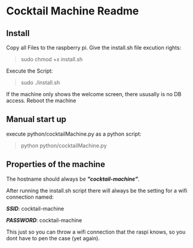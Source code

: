 # Cocktail Machine Readme
## Install
Copy all Files to the raspberry pi.
Give the install.sh file excution rights: 
> sudo chmod +x install.sh

Execute the Script: 
> sudo ./install.sh

If the machine only shows the welcome screen, there ususally is no DB access.
Reboot the machine
## Manual start up
execute python/cocktailMachine.py as a python script:
> python python/cocktailMachine.py
## Properties of the machine
The hostname should always be ***"cocktail-machine"***.

After running the install.sh script there will always be the setting for a wifi connection named:

***SSID***: cocktail-machine

***PASSWORD***: cocktail-machine

This just so you can throw a wifi connection that the raspi knows, so you dont have to pen the case (yet again).